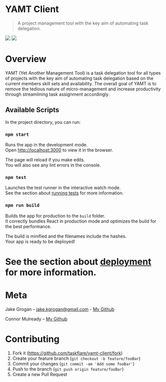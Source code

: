 # YAMT Client
> A project management tool with the key aim of automating task delegation.

![](https://img.shields.io/github/last-commit/taskflare/yamt-client?style=flat-square)
![](https://img.shields.io/travis/com/taskflare/yamt-client?style=flat-square)

# Overview
YAMT (Yet Another Management Tool) is a task delegation tool for all types of projects with the key aim of automating task delegation based on the current members skill sets and availability. The overall goal of YAMT is to remove the tedious nature of micro-management and increase productivity through streamlining task assignment accordingly.

## Available Scripts

In the project directory, you can run:

### `npm start`

Runs the app in the development mode.<br>
Open [http://localhost:3000](http://localhost:3000) to view it in the browser.

The page will reload if you make edits.<br>
You will also see any lint errors in the console.

### `npm test`

Launches the test runner in the interactive watch mode.<br>
See the section about [running tests](https://facebook.github.io/create-react-app/docs/running-tests) for more information.

### `npm run build`

Builds the app for production to the `build` folder.<br>
It correctly bundles React in production mode and optimizes the build for the best performance.

The build is minified and the filenames include the hashes.<br>
Your app is ready to be deployed!

See the section about [deployment](https://facebook.github.io/create-react-app/docs/deployment) for more information.
=======
# Meta
Jake Grogan – jake.kgrogan@gmail.com - [My Github](https://github.com/r-dog)

Connor Mulready – [My Github](https://github.com/Nohclu)

# Contributing
1. Fork it (https://github.com/taskflare/yamt-client/fork)
2. Create your feature branch (`git checkout -b feature/fooBar`)
3. Commit your changes (`git commit -am 'Add some fooBar'`)
4. Push to the branch (`git push origin feature/fooBar`)
5. Create a new Pull Request
